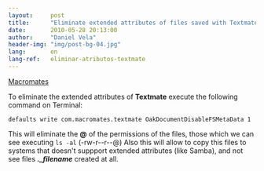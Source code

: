 ```yaml
---
layout:     post
title:      "Eliminate extended attributes of files saved with Textmate"
date:       2010-05-28 20:13:00
author:     "Daniel Vela"
header-img: "img/post-bg-04.jpg"
lang:       en
lang-ref:   eliminar-atributos-textmate
---
```


[Macromates](http://manual.macromates.com/en/saving_files.html)  

To eliminate the extended attributes of **Textmate** execute the following command on Terminal: 

	defaults write com.macromates.textmate OakDocumentDisableFSMetaData 1  

This will eliminate the **@** of the permissions of the files, those which we can see executing `ls -al` (-rw-r--r--@)
Also this will allow to copy this files to systems that doesn't suppport extended attributes (like Samba), and not see files ***._filename*** created at all.
